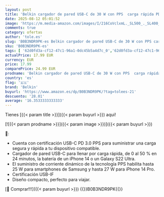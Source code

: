 ```yaml
---
layout: post
title: 'Belkin cargador de pared USB-C de 30 W con PPS  carga rápida PD 3.0  cargador USB C carga rapida con certificación USB-IF para iPhone 16  15  Samsung Galaxy S24  iPad  AirPods  MacBook Air y otros'
date: 2025-08-12 05:01:52
image: 'https://m.media-amazon.com/images/I/216CoVclxmL._SL500_._SL400_.jpg'
comments: true
category: ofertas
author: 'tole.es'
slug: 'B0B3NDR9PK-es Belkin cargador de pared USB-C de 30 W con PPS carga...'
sku: 'B0B3NDR9PK-es'
tags: [ '62d0fd3a-cf12-47c1-96a1-0dc45b5a4d7c_0','62d0fd3a-cf12-47c1-96a1-0dc45b5a4d7c_2501','Accesorios','Accesorios para móviles','Accesorios para tablets','Arborist Merchandising Root','Belkin B2B','Cargadores de móvil de red','Cargadores para móviles','Cargadores y adaptadores para tablets','Comunicación móvil y accesorios','Electrónica','Informática','Self Service','Special Features Stores','belkin','ipad','iphone','🇪🇸', ]
actualPrice: 17.99 EUR
currency: EUR
price: 17.99
comparePrice: 24.99 EUR
prodname: 'Belkin cargador de pared USB-C de 30 W con PPS  carga rápida PD 3.0  cargador USB C carga rapida con certificación USB-IF para iPhone 16  15  Samsung Galaxy S24  iPad  AirPods  MacBook Air y otros'
country: 'es'
flag: '🇪🇸'
brand: 'Belkin'
buyurl: 'https://www.amazon.es/dp/B0B3NDR9PK/?tag=tolees-21'
descuento: '28.01'
average: '16.3533333333333'
---
```


Tienes [{{< param title >}}]({{< param buyurl >}}) aqui!

[![{{< param prodname >}}]({{< param image >}})]({{< param buyurl >}})

🔎:

- Cuenta con certificación USB-C PD 3.0 PPS para suministrar una carga segura y rápida a tu dispositivo compatible.
- Cargador de pared USB-C para llenar por carga rápida, de 0 al 50 % en 24 minutos, la batería de un iPhone 14 o un Galaxy S22 Ultra.
- El suministro de corriente dinámico de la tecnología PPS habilita hasta 25 W para smartphones de Samsung y hasta 27 W para iPhone 14 Pro.
- Certificación USB-IF
- Diseño compacto, perfecto para viajar.

[🛒 Comprar!!!]({{< param buyurl >}})
{{<world>}}B0B3NDR9PK{{</world>}}
